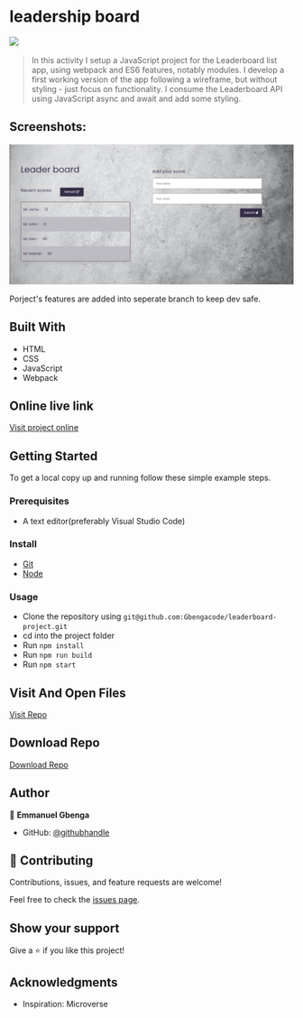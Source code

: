 

# leadership board

![](https://img.shields.io/badge/emmanuelcode-blueviolet)


> In this activity I setup a JavaScript project for the Leaderboard list app, using webpack and ES6 features, notably modules. I develop a first working version of the app following a wireframe, but without styling - just focus on functionality. I consume the Leaderboard API using JavaScript async and await and add some styling.


## Screenshots:

![screenshot](screenshot/sc2.png)


Porject's features are added into seperate branch to keep dev safe.

## Built With

- HTML
- CSS
- JavaScript
- Webpack

## Online live link

[Visit project online](https://gbengacode.github.io/leaderboard-project/dist/)

## Getting Started

To get a local copy up and running follow these simple example steps.

### Prerequisites
 - A text editor(preferably Visual Studio Code)
### Install
  -  [Git](https://git-scm.com/downloads)
  -  [Node](https://nodejs.org/en/download/)
### Usage
  - Clone the repository using  ``` git@github.com:Gbengacode/leaderboard-project.git ```
  -  cd into the project folder
  -  Run ``` npm install ```
  -  Run ``` npm run build ```
  -  Run ``` npm start ```

## Visit And Open Files

[Visit Repo](https://github.com/Gbengacode/leaderboard-project)

## Download Repo

[Download Repo](https://github.com/Gbengacode/leaderboard-project/archive/refs/heads/dev.zip)

## Author


👤 **Emmanuel Gbenga**

- GitHub: [@githubhandle](github.com/gbengacode)

## 🤝 Contributing

Contributions, issues, and feature requests are welcome!

Feel free to check the [issues page](https://github.com/Gbengacode/leaderboard-project/issues).

## Show your support

Give a ⭐️ if you like this project!

## Acknowledgments

- Inspiration: Microverse


